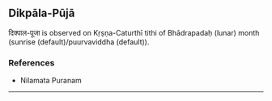 ## Dikpāla-Pūjā
दिक्पाल-पूजा is observed on Kṛṣṇa-Caturthī tithi of Bhādrapadaḥ (lunar) month (sunrise (default)/puurvaviddha (default)).


### References
* Nilamata Puranam


---

